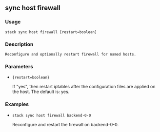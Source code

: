 ## sync host firewall

### Usage

`stack sync host firewall [restart=boolean]`

### Description


	Reconfigure and optionally restart firewall for named hosts.

	

### Parameters
* `{restart=boolean}`

   If "yes", then restart iptables after the configuration files are
	applied on the host.
	The default is: yes.

### Examples

* `stack sync host firewall backend-0-0`

   Reconfigure and restart the firewall on backend-0-0.



